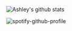 ![Ashley's github stats](https://github-readme-stats.vercel.app/api?username=awoodford&show_icons=true&theme=dracula)

![spotify-github-profile](https://spotify-github-profile.vercel.app/api/view?uid=1113248793&cover_image=true)

<!--
**awoodford/awoodford** is a ✨ _special_ ✨ repository because its `README.md` (this file) appears on your GitHub profile.

Here are some ideas to get you started:

- 🔭 I’m currently working on ...
- 🌱 I’m currently learning ...
- 👯 I’m looking to collaborate on ...
- 🤔 I’m looking for help with ...
- 💬 Ask me about ...
- 📫 How to reach me: ...
- 😄 Pronouns: ...
- ⚡ Fun fact: ...
-->
